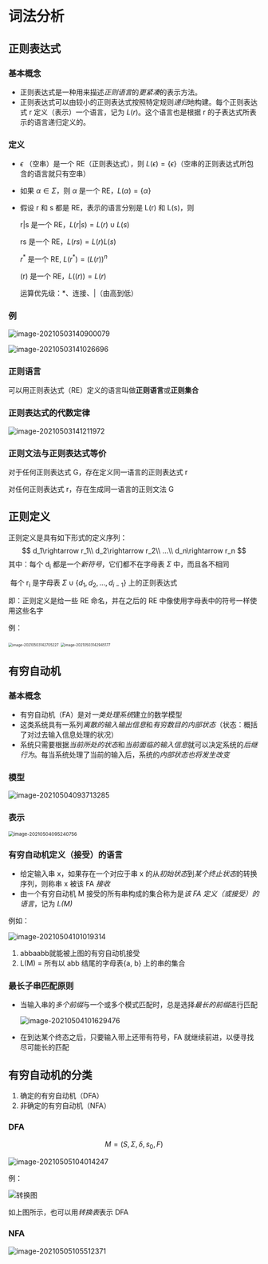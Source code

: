 # 词法分析

## 正则表达式

### 基本概念

- 正则表达式是一种用来描述*正则语言*的*更紧凑*的表示方法。
- 正则表达式可以由较小的正则表达式按照特定规则*递归*地构建。每个正则表达式 r 定义（表示）一个语言，记为 $L(r)$。这个语言也是根据 r 的子表达式所表示的语言递归定义的。

### 定义

- $\epsilon$ （空串）是一个 RE（正则表达式），则 $L(\epsilon)=\{\epsilon\}$（空串的正则表达式所包含的语言就只有空串）

- 如果 $\alpha \in\Sigma$，则 $\alpha$ 是一个 RE，$L(\alpha)=\{\alpha\}$

- 假设 r 和 s 都是 RE，表示的语言分别是 L(r) 和 L(s)，则

  r|s 是一个 RE，$L(r|s)=L(r)\cup L(s)$

  rs 是一个 RE，$L(rs)=L(r)L(s)$

  $r^{*}$ 是一个 RE, $L\left(r^{*}\right)=(L(r))^{n}$
  
  (r) 是一个 RE，$L((r))=L(r)$
  
  运算优先级：*、连接、|（由高到低）

### 例

![image-20210503140900079](doc/image-20210503140900079.png)

![image-20210503141026696](doc/image-20210503141026696.png)

### 正则语言

可以用正则表达式（RE）定义的语言叫做**正则语言**或**正则集合**

### 正则表达式的代数定律

![image-20210503141211972](doc/image-20210503141211972.png)

### 正则文法与正则表达式等价

对于任何正则表达式 G，存在定义同一语言的正则表达式 r

对任何正则表达式 r，存在生成同一语言的正则文法 G

## 正则定义

正则定义是具有如下形式的定义序列：
$$
d_1\rightarrow r_1\\
d_2\rightarrow r_2\\
...\\
d_n\rightarrow r_n
$$
其中：每个 d<sub>i</sub> 都是一个*新符号*，它们都不在字母表 $\Sigma$ 中，而且各不相同

​          每个 r<sub>i</sub> 是字母表 $\Sigma \cup\{d_1,d_2,...,d_{i-1}\}$ 上的正则表达式 

即：正则定义是给一些 RE 命名，并在之后的 RE 中像使用字母表中的符号一样使用这些名字

例：

<img src="doc/image-20210503142705227.png" alt="image-20210503142705227" style="zoom:50%;" /> 

<img src="../../../Users/Bencyq/AppData/Roaming/Typora/typora-user-images/image-20210503142945177.png" alt="image-20210503142945177" style="zoom:50%;" /> 

## 有穷自动机

### 基本概念

- 有穷自动机（FA）是对*一类处理系统*建立的数学模型
- 这类系统具有一系列*离散的输入输出信息*和*有穷数目的内部状态*（状态：概括了对过去输入信息处理的状况）
- 系统只需要根据*当前所处的状态*和*当前面临的输入信息*就可以决定系统的*后继行为*。每当系统处理了当前的输入后，系统的*内部状态也将发生改变*

### 模型

![image-20210504093713285](doc/s)

### 表示

<img src="doc/image-20210504095240756.png" alt="image-20210504095240756" style="zoom:67%;" />

### 有穷自动机定义（接受）的语言

- 给定输入串 x，如果存在一个对应于串 x 的从*初始状态*到*某个终止状态*的转换序列，则称串 x 被该 FA *接收*
- 由一个有穷自动机 M 接受的所有串构成的集合称为是*该 FA 定义（或接受）的语言*，记为 *L(M)*

例如：

![image-20210504101019314](doc/image-20210504101019314.png)

1. abbaabb就能被上图的有穷自动机接受
2. L(M) = 所有以 abb 结尾的字母表{a, b} 上的串的集合

### 最长子串匹配原则

- 当输入串的*多个前缀*与一个或多个模式匹配时，总是选择*最长的前缀*进行匹配

  ![image-20210504101629476](doc/image-20210504101629476.png) 

- 在到达某个终态之后，只要输入带上还带有符号，FA 就继续前进，以便寻找尽可能长的匹配

## 有穷自动机的分类

1. 确定的有穷自动机（DFA）
2. 非确定的有穷自动机（NFA）

### DFA

$$
M=\left(S, \Sigma, \delta, s_{0}, F\right)
$$

![image-20210505104014247](doc/image-20210505104014247.png)

例：

![转换图](doc/image-20210505104758036.png)

如上图所示，也可以用*转换表*表示 DFA

### NFA

![image-20210505105512371](doc/image-20210505105512371.png)


